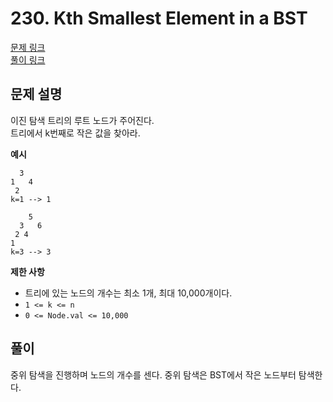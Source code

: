 # 230. Kth Smallest Element in a BST
[문제 링크](https://leetcode.com/problems/kth-smallest-element-in-a-bst/ )  
[풀이 링크](LC230.java )  

## 문제 설명
이진 탐색 트리의 루트 노드가 주어진다.  
트리에서 k번째로 작은 값을 찾아라.  

**예시**
```
  3
1   4
 2
k=1 --> 1

    5
  3   6
 2 4
1
k=3 --> 3
```

**제한 사항**  
* 트리에 있는 노드의 개수는 최소 1개, 최대 10,000개이다.  
* `1 <= k <= n`  
* `0 <= Node.val <= 10,000`  

## 풀이
중위 탐색을 진행하며 노드의 개수를 센다. 중위 탐색은 BST에서 작은 노드부터 탐색한다.  

